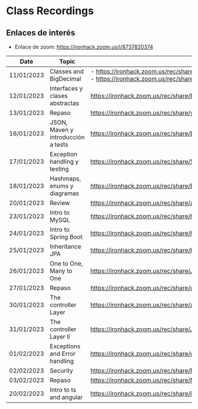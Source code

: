 # Class Recordings

## Enlaces de interés

- Enlace de zoom: https://ironhack.zoom.us/j/8737820374

| Date       | Topic                              | Link                                                         |
| ---------- | ---------------------------------- | ------------------------------------------------------------ |
| 11/01/2023 | Classes and BigDecimal             | - https://ironhack.zoom.us/rec/share/1QK7yGnKU6Gs4wGIuMY9t-p3Wfjr5m8DSaea31KFOnn5GJcfTIdjpjn_VOx1fnf1.pd8RulZooJAXRIPZ <br />- https://ironhack.zoom.us/rec/share/AOan2kReqQZlbHDaOYvyQ0-uJhkrpV1NwHQ3z9NSfnP7O6tqN4V7YyvGzt0X2Jdr.XaBrDu_1TwKnSzxk |
| 12/01/2023 | Interfaces y clases abstractas     | https://ironhack.zoom.us/rec/share/BAVM7Ob3hKkZdk55Bq5Tc1jxP0jIIpTjR1IN6JXn5Pj5yfPuGr9hH-iEPcyYWMMi.QfsNJx3msUUcVt3u |
| 13/01/2023 | Repaso                             | https://ironhack.zoom.us/rec/share/yU76dd2KTYpnYeuk8k8H99t9kYkcVDgCoZWd8t3f9bccDYfUda0yLk0n7ymvxzeD.aq7zsIJWv82v58h8 |
| 16/01/2023 | JSON, Maven y introducción a tests | https://ironhack.zoom.us/rec/share/Baio04jJgWBk4v2caopzWA5SXP3D2prKvqs3Yb_c_9naRE-ABH-EBBtQ569LP9F7.jtB2CZhgpXheOHG6 |
| 17/01/2023 | Exception handling y testing       | https://ironhack.zoom.us/rec/share/5An8FJV214bv3AyQROBVILGwOAXXX9tjla0lX1zcIUZRiyqzuekkbIHhjsWGVETM.DNKzlbY0MLMWDGZV |
| 18/01/2023 | Hashmaps, enums y diagramas        | https://ironhack.zoom.us/rec/share/BhK1xO8ERI3zefkzsHwswSdd7c7ZVNkKQY2jCjKkGX0uIkf3o5bMvC8ruO6wYDYY.kFDdZYH-43e3ZhKJ |
| 20/01/2023 | Review                             | https://ironhack.zoom.us/rec/share/a7uEn5-QwHYfY_O7u6Kzs0lxRnTYL1dVrkwoxLHYCpyB1bPrnEhby2nRPU9SgdQ.dQp3cX4wJf1zCylw |
| 23/01/2023 | Intro to MySQL                     | https://ironhack.zoom.us/rec/share/h_UvAwmRXp4ww1qeVlHhF4TFtFykgj8BKorrfXkmQj4hfUn5UadqB0JIgKW18tqw.8j-KtcUyNJDRKxZK |
| 24/01/2023 | Intro to Spring Boot               | https://ironhack.zoom.us/rec/share/h6ECSvWRpKgn6OeHTJQDqOC_k0J0fRbE2cy8u8_F3p01o2m9JgV_k5CFVEACJbWk.eF6dheTdlyTbnQ56 |
| 25/01/2023 | Inheritance JPA                    | https://ironhack.zoom.us/rec/share/HfR6nMEtM2W3Nj8v0Pc7nB-K77vP-zfy2nZN_6LPunWIfOLea7yHzyhFkOorRVa7.KEK_gG8JB6E3P6GU |
| 26/01/2023 | One to One, Many to One            | https://ironhack.zoom.us/rec/share/JPNSE7O9RJSdB85vC3ZvPDzm2rgJAWAlPcImomcHJ_A0CHEa-tOGcvjUybKrri_m.GnHX3zEi0Q4OlZP3 |
| 27/01/2023 | Repaso                             | https://ironhack.zoom.us/rec/share/uRcYVds1WXvJqIZMYlyDAaDCdZKpu22gmkPQzGqhPejL8bSbXPLx_WYkeoJe6crN.7BEmnMOqMUXn4Yjk |
| 30/01/2023 | The controller Layer               | https://ironhack.zoom.us/rec/share/aumuJ41noJeTEfBeuskTBTcUdgUmMY1-VhWaMRV49XCzVSBjBdU55lkg-ucxomCu.pLCZont7oTfAFzgg |
| 31/01/2023 | The controller Layer II            | https://ironhack.zoom.us/rec/share/Jw_bR8MXsTUpWmoVDd1qYhbogFvIv5TTeRqnJ3DQgnGgDPd4TFsN-X1krDfHi55G.eztgAoTb41rFKTzP |
| 01/02/2023 | Exceptions and Error handling      | https://ironhack.zoom.us/rec/share/ul1ycgKGfmoMAnrm5-LZ07qCGUfsF9ySWMZpcbCjMOK8JkXel-nVoKr57JgVaFfi.0NKYQbtrLvZMdoUk |
| 02/02/2023 | Security                           | https://ironhack.zoom.us/rec/share/Fg2q04c1SzsCZ-7Jb3azqnr4qoJSkvMmNsckLKQ94FnZ9jQ0Hyt2pNyE17fsirKy.1Za80dIs3hboL-Ml |
| 03/02/2023 | Repaso                             | https://ironhack.zoom.us/rec/share/M6IlUCNQQMNOf19X8Fo0F7pmnD4vxqLJdsaZ8Q1gdtdj0Rhbk13x9N1BaPab0YyH.qLKFB5gfqUe5W40c |
| 20/02/2023 | Intro to ts and angular            | https://ironhack.zoom.us/rec/share/lF6Zd1qG0hZKxS2s3n2mAXH9eq0J-KvRSboqVs69LHSvYqagVUqGZS-qI2aJqg3r.lZ-jpDZaUYT3zb_l |

